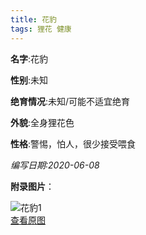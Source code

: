 ```yaml
---
title: 花豹
tags: 狸花 健康 
---
```


**名字**:花豹

**性别**:未知

**绝育情况**:未知/可能不适宜绝育

**外貌**:全身狸花色

**性格**:警惕，怕人，很少接受喂食

*编写日期:2020-06-08*

**附录图片**：

![花豹1](http://nekoustc.hk.ufileos.com//cats/m_花豹1.jpg)    
[查看原图](http://nekoustc.hk.ufileos.com//cats/l_花豹1.jpg)    
